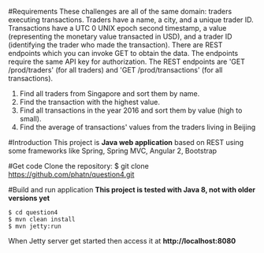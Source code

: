 #Requirements
These challenges are all of the same domain: traders executing transactions. Traders have a name, a city, and a unique trader ID. Transactions have a UTC 0 UNIX epoch second timestamp, a value (representing the monetary value transacted in USD), and a trader ID (identifying the trader who made the transaction). There are REST endpoints which you can invoke GET to obtain the data. The endpoints require the same API key for authorization. The REST endpoints are 'GET /prod/traders' (for all traders) and 'GET /prod/transactions' (for all transactions).

1. Find all traders from Singapore and sort them by name.
2. Find the transaction with the highest value.
3. Find all transactions in the year 2016 and sort them by value (high to small).
4. Find the average of transactions' values from the traders living in Beijing

#Introduction
This project is **Java web application** based on REST using some frameworks like Spring, Spring MVC, Angular 2, Bootstrap

#Get code
Clone the repository: $ git clone https://github.com/phatn/question4.git

#Build and run application
**This project is tested with Java 8, not with older versions yet**
```
$ cd question4
$ mvn clean install
$ mvn jetty:run
```
When Jetty server get started then access it at **http://localhost:8080**
